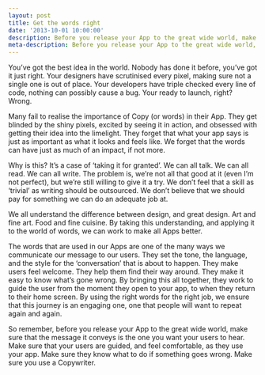 ```yaml
---
layout: post
title: Get the words right
date: '2013-10-01 10:00:00'
description: Before you release your App to the great wide world, make sure that the message it conveys is the one you want your users to hear
meta-description: Before you release your App to the great wide world, make sure that the message it conveys is the one you want your users to hear
---
```


You’ve got the best idea in the world. Nobody has done it before, you’ve got it just right. Your designers have scrutinised every pixel, making sure not a single one is out of place. Your developers have triple checked every line of code, nothing can possibly cause a bug. Your ready to launch, right? Wrong.

Many fail to realise the importance of Copy (or words) in their App. They get blinded by the shiny pixels, excited by seeing it in action, and obsessed with getting their idea into the limelight. They forget that what your app says is just as important as what it looks and feels like. We forget that the words can have just as much of an impact, if not more. 

Why is this? It’s a case of ‘taking it for granted’. We can all talk. We can all read. We can all write. The problem is, we’re not all that good at it (even I’m not perfect), but we’re still willing to give it a try. We don’t feel that a skill as ‘trivial’ as writing should be outsourced. We don’t believe that we should pay for something we can do an adequate job at. 

We all understand the difference between design, and great design. Art and fine art. Food and fine cuisine. By taking this understanding, and applying it to the world of words, we can work to make all Apps better.

The words that are used in our Apps are one of the many ways we communicate our message to our users. They set the tone, the language, and the style for the ‘conversation’ that is about to happen. They make users feel welcome. They help them find their way around. They make it easy to know what’s gone wrong. By bringing this all together, they work to guide the user from the moment they open to your app, to when they return to their home screen. By using the right words for the right job, we ensure that this journey is an engaging one, one that people will want to repeat again and again.

So remember, before you release your App to the great wide world, make sure that the message it conveys is the one you want your users to hear. Make sure that your users are guided, and feel comfortable, as they use your app. Make sure they know what to do if something goes wrong. Make sure you use a Copywriter.